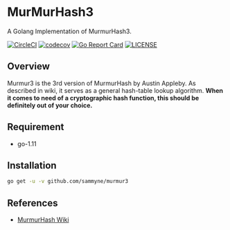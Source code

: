 # MurMurHash3

A Golang Implementation of MurmurHash3.

[![CircleCI](https://circleci.com/gh/sammyne/murmur3.svg?style=svg)](https://circleci.com/gh/sammyne/murmur3)
[![codecov](https://codecov.io/gh/sammyne/murmur3/branch/master/graph/badge.svg)](https://codecov.io/gh/sammyne/murmur3)
[![Go Report Card](https://goreportcard.com/badge/github.com/sammyne/murmur3)](https://goreportcard.com/report/github.com/sammyne/murmur3)
[![LICENSE](https://img.shields.io/badge/license-ISC-blue.svg)](LICENSE)

## Overview

Murmur3 is the 3rd version of MurmurHash by Austin Appleby. As described in wiki, it serves as a general hash-table lookup algorithm. **When it comes to need of a cryptographic hash function, this should be definitely out of your choice.**

## Requirement

- go-1.11

## Installation

```bash
go get -u -v github.com/sammyne/murmur3
```

## References

- [MurmurHash Wiki](https://en.wikipedia.org/wiki/MurmurHash)
